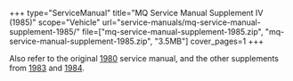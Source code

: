 +++
type="ServiceManual"
title="MQ Service Manual Supplement IV (1985)"
scope="Vehicle"
url="service-manuals/mq-service-manual-supplement-1985/"
file=["mq-service-manual-supplement-1985.zip", "mq-service-manual-supplement-1985.zip", "3.5MB"]
cover_pages=1
+++

Also refer to the original [1980](/service-manuals/mq-service-manual-1980/) service manual, and the other supplements from [1983](/service-manuals/mq-service-manual-supplement-1983/) and [1984](/service-manuals/mq-service-manual-supplement-1984/).
